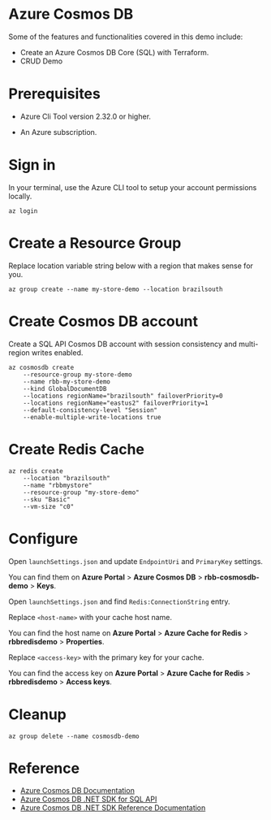 # Azure Cosmos DB

Some of the features and functionalities covered in this demo include:
 * Create an Azure Cosmos DB Core (SQL) with Terraform.
 * CRUD Demo

# Prerequisites

 * Azure Cli Tool version 2.32.0 or higher.

 * An Azure subscription.

# Sign in

In your terminal, use the Azure CLI tool to setup your account permissions locally.

```
az login
```

# Create a Resource Group

Replace location variable string below with a region that makes sense for you.

```
az group create --name my-store-demo --location brazilsouth
```

# Create Cosmos DB account

Create a SQL API Cosmos DB account with session consistency and multi-region writes enabled.

```
az cosmosdb create
    --resource-group my-store-demo
    --name rbb-my-store-demo
    --kind GlobalDocumentDB
    --locations regionName="brazilsouth" failoverPriority=0
    --locations regionName="eastus2" failoverPriority=1
    --default-consistency-level "Session"
    --enable-multiple-write-locations true
```

# Create Redis Cache

```
az redis create 
	--location "brazilsouth"
	--name "rbbmystore"
	--resource-group "my-store-demo"
	--sku "Basic"
	--vm-size "c0"
```

# Configure

Open `launchSettings.json` and update `EndpointUri` and `PrimaryKey` settings.

You can find them on **Azure Portal** > **Azure Cosmos DB** > **rbb-cosmosdb-demo** > **Keys**.

Open `launchSettings.json` and find `Redis:ConnectionString` entry.

Replace `<host-name>` with your cache host name.

You can find the host name on **Azure Portal** > **Azure Cache for Redis** > **rbbredisdemo** > **Properties**.

Replace `<access-key>` with the primary key for your cache.

You can find the access key on **Azure Portal** > **Azure Cache for Redis** > **rbbredisdemo** > **Access keys**.

# Cleanup

```
az group delete --name cosmosdb-demo
```

# Reference

- [Azure Cosmos DB Documentation](https://docs.microsoft.com/azure/cosmos-db/index)
- [Azure Cosmos DB .NET SDK for SQL API](https://docs.microsoft.com/azure/cosmos-db/sql-api-sdk-dotnet)
- [Azure Cosmos DB .NET SDK Reference Documentation](https://docs.microsoft.com/dotnet/api/overview/azure/cosmosdb?view=azure-dotnet)
